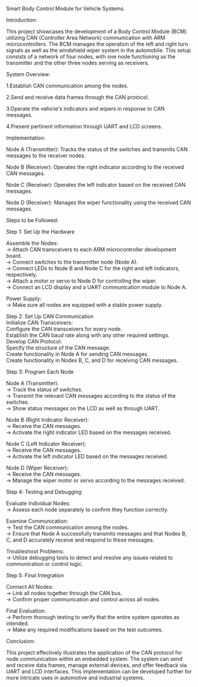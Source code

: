 Smart Body Control Module for Vehicle Systems.

Introduction:

This project showcases the development of a Body Control Module (BCM) utilizing CAN (Controller Area Network) communication with ARM microcontrollers. The BCM manages the operation of the left and right turn signals as well as the windshield wiper system in the automobile. This setup consists of a network of four nodes, with one node functioning as the transmitter and the other three nodes serving as receivers.

System Overview:

1.Establish CAN communication among the nodes. 

2.Send and receive data frames through the CAN protocol.

3.Operate the vehicle's indicators and wipers in response to CAN messages.

4.Present pertinent information through UART and LCD screens.

Implementation:

Node A (Transmitter): Tracks the status of the switches and transmits CAN messages to the receiver nodes.  

Node B (Receiver): Operates the right indicator according to the received CAN messages.  

Node C (Receiver): Operates the left indicator based on the received CAN messages.  

Node D (Receiver): Manages the wiper functionality using the received CAN messages.  

Steps to be Followed:

Step 1: Set Up the Hardware  

Assemble the Nodes:  
-> Attach CAN transceivers to each ARM microcontroller development board.  
-> Connect switches to the transmitter node (Node A).  
-> Connect LEDs to Node B and Node C for the right and left indicators, respectively.  
-> Attach a motor or servo to Node D for controlling the wiper.  
-> Connect an LCD display and a UART communication module to Node A.

Power Supply:  
-> Make sure all nodes are equipped with a stable power supply.

Step 2: Set Up CAN Communication  
Initialize CAN Transceivers:  
Configure the CAN transceivers for every node.  
Establish the CAN baud rate along with any other required settings.  
Develop CAN Protocol:  
Specify the structure of the CAN message.  
Create functionality in Node A for sending CAN messages.  
Create functionality in Nodes B, C, and D for receiving CAN messages.  

Step 3: Program Each Node 

Node A (Transmitter):  
-> Track the status of switches.  
-> Transmit the relevant CAN messages according to the status of the switches.  
-> Show status messages on the LCD as well as through UART.  

Node B (Right Indicator Receiver):  
-> Receive the CAN messages.  
-> Activate the right indicator LED based on the messages received.  

Node C (Left Indicator Receiver):  
-> Receive the CAN messages.  
-> Activate the left indicator LED based on the messages received.  

Node D (Wiper Receiver):  
-> Receive the CAN messages.  
-> Manage the wiper motor or servo according to the messages received.

Step 4: Testing and Debugging  

Evaluate Individual Nodes:  
-> Assess each node separately to confirm they function correctly.  

Examine Communication:  
-> Test the CAN communication among the nodes.  
-> Ensure that Node A successfully transmits messages and that Nodes B, C, and D accurately receive and respond to these messages.  

Troubleshoot Problems:  
-> Utilize debugging tools to detect and resolve any issues related to communication or control logic.  

Step 5: Final Integration  

Connect All Nodes:  
-> Link all nodes together through the CAN bus.  
-> Confirm proper communication and control across all nodes.  

Final Evaluation:  
-> Perform thorough testing to verify that the entire system operates as intended.  
-> Make any required modifications based on the test outcomes.

Conclusion:

This project effectively illustrates the application of the CAN protocol for node communication within an embedded system. The system can send and receive data frames, manage external devices, and offer feedback via UART and LCD interfaces. This implementation can be developed further for more intricate uses in automotive and industrial systems. 
